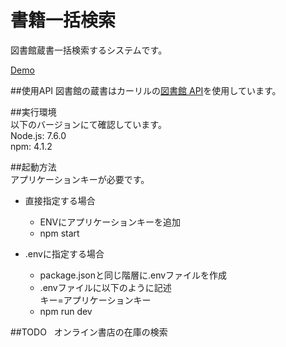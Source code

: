# 書籍一括検索
図書館蔵書一括検索するシステムです。  

[Demo](https://searchbooks.herokuapp.com/)  
  
##使用API
図書館の蔵書はカーリルの[図書館 API](https://calil.jp/doc/api.html)を使用しています。  
  
##実行環境  
以下のバージョンにて確認しています。  
Node.js: 7.6.0  
npm: 4.1.2  
  
##起動方法  
アプリケーションキーが必要です。  
  
* 直接指定する場合  
  * ENVにアプリケーションキーを追加
  * npm start
  
* .envに指定する場合  
  * package.jsonと同じ階層に.envファイルを作成
  * .envファイルに以下のように記述  
  キー=アプリケーションキー
  * npm run dev
  
##TODO  
オンライン書店の在庫の検索  
  

